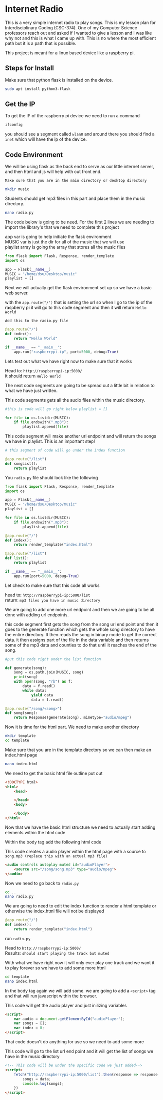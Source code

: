 # Internet Radio

This is a very simple internet radio to play songs. This is my lesson plan for Interdisciplinary Coding (CSC-374). One of my Computer Science professors reach out and asked if I wanted to give a lesson and I was like why not and this is what I came up with. This is no where the most efficient path but it is a path that is possible. 

This project is meant for a linux based device like a raspberry pi. 

## Steps for Install

Make sure that python flask is installed on the device. 
```sh
sudo apt install python3-flask
```

## Get the IP
To get the IP of the raspberry pi device we need to run a command

```sh
ifconfig
```

you should see a segment called `wlan0` and around there you should find a `inet` which will have the ip of the device. 

## Code Environment


We will be using flask as the back end to serve as our little internet server, and then html and js will help with out front end. 

`Make sure that you are in the main directory or desktop directory`

```sh
mkdir music
```

Students should get mp3 files in this part and place them in the music directory. 

```sh
nano radio.py
```

The code below is going to be need. For the first 2 lines we are needing to import the library's that we need to complete this project

app var is going to help initiate the flask environment <br>
MUSIC var is just the dir for all of the music that we will use<br>
playlist array is going the array that stores all the music files

```py
from flask import Flask, Response, render_template
import os

app = Flask(__name__)
MUSIC = "/home/dsu/Desktop/music"
playlist = []
```

Next we will actually get the flask environment set up so we have a basic web server.

with the `app.route("/")` that is setting the url so when I go to the ip of the raspberry pi it will go to this code segment and then it will return `Hello World`

`Add this to the radio.py file`

```py
@app.route("/")
def index():
    return "Hello World"

if __name__ == "__main__":
    app.run("raspberrypi-ip", port=5000, debug=True)
```

Lets test out what we have right now to make sure that it works

Head to: `http://raspberrypi-ip:5000/` <br>
it should return `Hello World`

The next code segments are going to be spread out a little bit in relation to what we have just written. 

This code segments gets all the audio files within the music directory.

```py
#this is code will go right below playlist = []

for file in os.listdir(MUSIC):
    if file.endswith(".mp3"):
        playlist.append(file)
```

This code segment will make another url endpoint and will return the songs we have in playlist. This is an important step!

```py
# this segment of code will go under the index function

@app.route("/list")
def songList():
    return playlist
```

You `radio.py` file should look like the following

```py
from flask import Flask, Response, render_template
import os

app = Flask(__name__)
MUSIC = "/home/dsu/Desktop/music"
playlist = []

for file in os.listdir(MUSIC):
    if file.endswith(".mp3"):
        playlist.append(file)

@app.route("/")
def index():
    return render_template("index.html")

@app.route("/list")
def list():
    return playlist

if __name__ == "__main__":
    app.run(port=5000, debug=True)
```

Let check to make sure that this code all works

head to: `http://raspberrypi-ip:5000/list`<br>
return: `mp3 files you have in music directory`

We are going to add one more url endpoint and then we are going to be all done with adding url endpoints. 

this code segment first gets the song from the song url end point and then it goes to the generate function which gets the whole song directory to have the entire directory. It then reads the song in binary mode to get the correct data. it then assigns part of the file in the data variable and then returns some of the mp3 data and counties to do that until it reaches the end of the song. 

```py
#put this code right under the list function

def generate(song):
    song = os.path.join(MUSIC, song)
    print(song)
    with open(song, "rb") as f:
        data = f.read()
        while data:
            yield data
            data = f.read()

@app.route("/song/<song>")
def song(song):
    return Response(generate(song), mimetype="audio/mpeg")
```

Now it is time for the html part. We need to make another directory

```sh
mkdir template
cd template
```

Make sure that you are in the template directory so we can then make an index.html page

```sh
nano index.html
```

We need to get the basic html file outline put out

```html
<!DOCTYPE html>
<html>
    <head>

    </head>
    <body>

    </body>
</html>
```

Now that we have the basic html structure we need to actually start adding elements within the html code

Within the body tag add the following html code

This code creates a audio player within the html page with a source to `song.mp3 (replace this with an actual mp3 file)`

```html
<audio controls autoplay muted id="audioPlayer">
    <source src="/song/song.mp3" type="audio/mpeg">
</audio>
```

Now we need to go back to `radio.py`

```sh
cd ..
nano radio.py
```

We are going to need to edit the index function to render a html template or otherwise the index.html file will not be displayed

```py
@app.route("/")
def index():
    return render_template("index.html")
```

run `radio.py`

Head to `http://raspberrypi-ip:5000/` <br>
Results: `should start playing the track but muted`

With what we have right now it will only ever play one track and we want it to play forever so we have to add some more html

```sh
cd template
nano index.html
```

In the body tag again we will add some. we are going to add a `<script>` tag and that will run javascript within the browser. 

This code will get the audio player and just inilizing variables

```html
<script>
    var audio = document.getElementById("audioPlayer");
    var songs = [];
    var index = 0;
</script>
```

That code doesn't do anything for use so we need to add some more

This code will go to the list url end point and it will get the list of songs we have in the music directory 

```html
<!-- This code will be under the specific code we just added-->
<script>
    fetch("http://raspberrypi-ip:5000/list").then(response => response.json()).then(data => {
        songs = data;
        console.log(songs);
    })
</script>
```